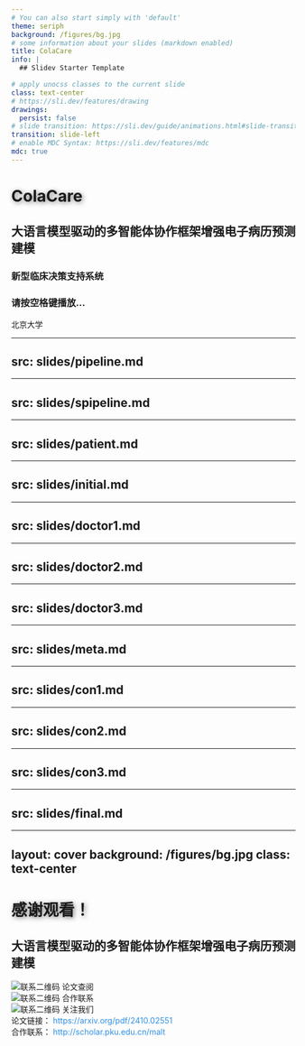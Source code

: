 ```yaml
---
# You can also start simply with 'default'
theme: seriph
background: /figures/bg.jpg
# some information about your slides (markdown enabled)
title: ColaCare
info: |
  ## Slidev Starter Template

# apply unocss classes to the current slide
class: text-center
# https://sli.dev/features/drawing
drawings:
  persist: false
# slide transition: https://sli.dev/guide/animations.html#slide-transitions
transition: slide-left
# enable MDC Syntax: https://sli.dev/features/mdc
mdc: true
---
```


# ColaCare

<div class="text-center">
  <h2 class="text-2xl mt-4 text-gray-200">
    大语言模型驱动的多智能体协作框架增强电子病历预测建模
  </h2>
  <h3 class="text-xl mt-8 text-gray-300">
    新型临床决策支持系统
  </h3>
</div>

<div class="text-center mt-20">
  <h3 class="text-gray">请按空格键播放...</h3>
</div>

<div class="absolute bottom-10 left-0 right-0 flex justify-center space-x-8">
  <div class="flex items-center text-gray-300">
    <carbon:user-avatar class="text-xl" />
    <span>北京大学</span>
  </div>
</div>

<style>
h1 {
  text-shadow: 2px 2px 8px rgba(0, 0, 0, 0.5);
}
</style>
---
src: slides/pipeline.md
---

---
src: slides/spipeline.md
---

---
src: slides/patient.md
---

---
src: slides/initial.md
---

---
src: slides/doctor1.md
---

---
src: slides/doctor2.md
---

---
src: slides/doctor3.md
---

---
src: slides/meta.md
---

---
src: slides/con1.md
---

---
src: slides/con2.md
---

---
src: slides/con3.md
---

---
src: slides/final.md
---

---
layout: cover
background: /figures/bg.jpg
class: text-center
---

<div class="absolute top-4/9 left-1/2 -translate-x-1/2 -translate-y-1/2 w-full">
  <h1 class="text-6xl mb-4">感谢观看！</h1>
  <h2 class="text-2xl text-gray-200">大语言模型驱动的多智能体协作框架增强电子病历预测建模</h2>
</div>

<!-- 底部联系方式 -->
<div class="absolute bottom-15 left-1/2 -translate-x-1/2 text-center text-xl">
  <div class="flex items-center space-x-3">
    <!-- 二维码 -->
    <div class="w-32">
      <img src="/figures/paper.png" alt="联系二维码" class="rounded-lg shadow-lg">
      论文查阅
    </div>
    <div class="w-32">
      <img src="/figures/page.png" alt="联系二维码" class="rounded-lg shadow-lg">
      合作联系
    </div>
    <div class="w-32">
      <img src="/figures/medx.jpg" alt="联系二维码" class="rounded-lg shadow-lg">
      关注我们
    </div>
    <!-- 联系方式文字 -->
    <!-- <div class="space-y-2">
      <div class="flex items-center">
        <carbon:document class="text-yellow-600" /> <a href="https://arxiv.org/pdf/2410.02551" class="ml-2">论文查阅</a>
      </div>
      <div class="flex items-center">
        <carbon:email class="text-yellow-600" /> <a href="http://scholar.pku.edu.cn/malt" class="ml-2">合作联系</a>
      </div>
      <div class="flex items-center">
        <carbon:scan class="text-yellow-600" /> <a href="http://scholar.pku.edu.cn/malt" class="ml-2">关注我们</a>
      </div>
    </div> -->
  </div>
</div>

<div class="text-sm absolute bottom-4 text-center text-gray-300 left-1/2 transform -translate-x-1/2">
  论文链接：<a href="https://arxiv.org/pdf/2410.02551"> https://arxiv.org/pdf/2410.02551 </a> <br>
  合作联系：<a href="http://scholar.pku.edu.cn/malt"> http://scholar.pku.edu.cn/malt </a>
</div>

<style>
a {
  color: #2E90E5;
  text-decoration: none;
  transition: color 0.2s;
}

a:hover {
  color: #1C6DAF;
}
</style>